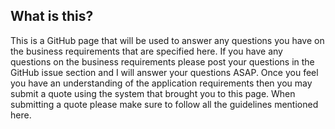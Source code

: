 ## What is this?
This is a GitHub page that will be used to answer any questions you have on the business requirements that are specified here. If you have any questions on the business requirements please post your questions in the GitHub issue section and I will answer your questions ASAP.
Once you feel you have an understanding of the application requirements then you may submit a quote using the system that brought you to this page. When submitting a quote please make sure to follow all the guidelines mentioned here.
